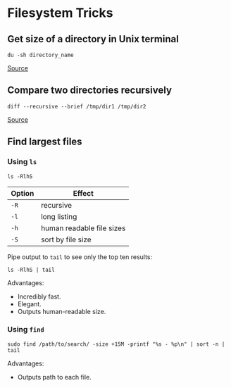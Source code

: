 # Filesystem Tricks

## Get size of a directory in Unix terminal

    du -sh directory_name
    
[Source](http://unix.stackexchange.com/a/3021/138212)

## Compare two directories recursively 

    diff --recursive --brief /tmp/dir1 /tmp/dir2
    
[Source](http://www.unixtutorial.org/2008/06/how-to-compare-directories-in-unix/)

## Find largest files

### Using `ls`

    ls -RlhS

Option | Effect
-------|---------------------------
`-R`   | recursive
`-l`   | long listing
`-h`   | human readable file sizes
`-S`   | sort by file size

Pipe output to `tail` to see only the top ten results:

    ls -RlhS | tail

Advantages:

- Incredibly fast.
- Elegant.
- Outputs human-readable size.

### Using `find`

    sudo find /path/to/search/ -size +15M -printf "%s - %p\n" | sort -n | tail

Advantages:

- Outputs path to each file.
